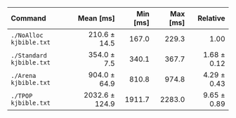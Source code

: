 | Command | Mean [ms] | Min [ms] | Max [ms] | Relative |
|:---|---:|---:|---:|---:|
| `./NoAlloc kjbible.txt` | 210.6 ± 14.5 | 167.0 | 229.3 | 1.00 |
| `./Standard kjbible.txt` | 354.0 ± 7.5 | 340.1 | 367.7 | 1.68 ± 0.12 |
| `./Arena kjbible.txt` | 904.0 ± 64.9 | 810.8 | 974.8 | 4.29 ± 0.43 |
| `./TPOP kjbible.txt` | 2032.6 ± 124.9 | 1911.7 | 2283.0 | 9.65 ± 0.89 |
